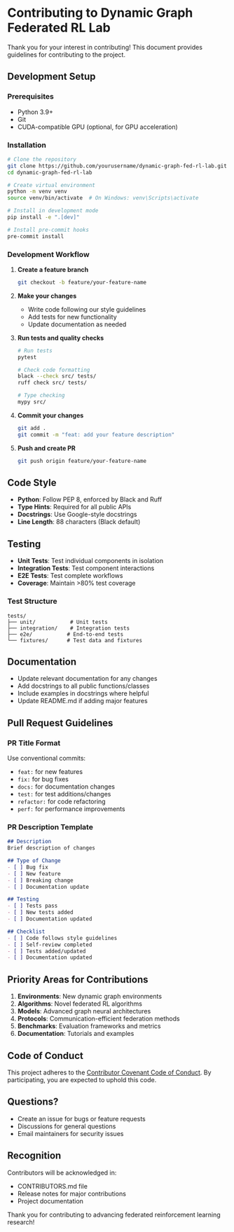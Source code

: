 # Contributing to Dynamic Graph Federated RL Lab

Thank you for your interest in contributing! This document provides guidelines for contributing to the project.

## Development Setup

### Prerequisites
- Python 3.9+
- Git
- CUDA-compatible GPU (optional, for GPU acceleration)

### Installation
```bash
# Clone the repository
git clone https://github.com/yourusername/dynamic-graph-fed-rl-lab.git
cd dynamic-graph-fed-rl-lab

# Create virtual environment
python -m venv venv
source venv/bin/activate  # On Windows: venv\Scripts\activate

# Install in development mode
pip install -e ".[dev]"

# Install pre-commit hooks
pre-commit install
```

### Development Workflow

1. **Create a feature branch**
   ```bash
   git checkout -b feature/your-feature-name
   ```

2. **Make your changes**
   - Write code following our style guidelines
   - Add tests for new functionality
   - Update documentation as needed

3. **Run tests and quality checks**
   ```bash
   # Run tests
   pytest

   # Check code formatting
   black --check src/ tests/
   ruff check src/ tests/

   # Type checking
   mypy src/
   ```

4. **Commit your changes**
   ```bash
   git add .
   git commit -m "feat: add your feature description"
   ```

5. **Push and create PR**
   ```bash
   git push origin feature/your-feature-name
   ```

## Code Style

- **Python**: Follow PEP 8, enforced by Black and Ruff
- **Type Hints**: Required for all public APIs
- **Docstrings**: Use Google-style docstrings
- **Line Length**: 88 characters (Black default)

## Testing

- **Unit Tests**: Test individual components in isolation
- **Integration Tests**: Test component interactions
- **E2E Tests**: Test complete workflows
- **Coverage**: Maintain >80% test coverage

### Test Structure
```
tests/
├── unit/           # Unit tests
├── integration/    # Integration tests
├── e2e/           # End-to-end tests
└── fixtures/      # Test data and fixtures
```

## Documentation

- Update relevant documentation for any changes
- Add docstrings to all public functions/classes
- Include examples in docstrings where helpful
- Update README.md if adding major features

## Pull Request Guidelines

### PR Title Format
Use conventional commits:
- `feat:` for new features
- `fix:` for bug fixes
- `docs:` for documentation changes
- `test:` for test additions/changes
- `refactor:` for code refactoring
- `perf:` for performance improvements

### PR Description Template
```markdown
## Description
Brief description of changes

## Type of Change
- [ ] Bug fix
- [ ] New feature
- [ ] Breaking change
- [ ] Documentation update

## Testing
- [ ] Tests pass
- [ ] New tests added
- [ ] Documentation updated

## Checklist
- [ ] Code follows style guidelines
- [ ] Self-review completed
- [ ] Tests added/updated
- [ ] Documentation updated
```

## Priority Areas for Contributions

1. **Environments**: New dynamic graph environments
2. **Algorithms**: Novel federated RL algorithms
3. **Models**: Advanced graph neural architectures
4. **Protocols**: Communication-efficient federation methods
5. **Benchmarks**: Evaluation frameworks and metrics
6. **Documentation**: Tutorials and examples

## Code of Conduct

This project adheres to the [Contributor Covenant Code of Conduct](CODE_OF_CONDUCT.md). By participating, you are expected to uphold this code.

## Questions?

- Create an issue for bugs or feature requests
- Discussions for general questions
- Email maintainers for security issues

## Recognition

Contributors will be acknowledged in:
- CONTRIBUTORS.md file
- Release notes for major contributions
- Project documentation

Thank you for contributing to advancing federated reinforcement learning research!